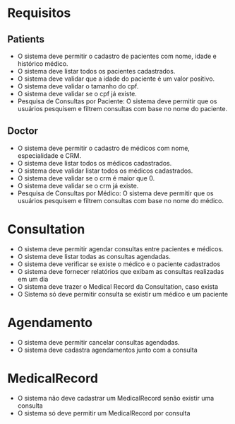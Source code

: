# Requisitos

## Patients

- O sistema deve permitir o cadastro de pacientes com nome, idade e histórico médico.
- O sistema deve listar todos os pacientes cadastrados.
- O sistema deve validar que a idade do paciente é um valor positivo.
- O sistema deve validar o tamanho do cpf.
- O sistema deve validar se o cpf já existe.
- Pesquisa de Consultas por Paciente: O sistema deve permitir que os usuários pesquisem e filtrem consultas com base no nome do paciente.

## Doctor

- O sistema deve permitir o cadastro de médicos com nome, especialidade e CRM.
- O sistema deve listar todos os médicos cadastrados.
- O sistema deve validar listar todos os médicos cadastrados.
- O sistema deve validar se o crm é maior que 0.
- O sistema deve validar se o crm já existe.
- Pesquisa de Consultas por Médico: O sistema deve permitir que os usuários pesquisem e filtrem consultas com base no nome do médico.

# Consultation

- O sistema deve permitir agendar consultas entre pacientes e médicos.
- O sistema deve listar todas as consultas agendadas.
- O sistema deve verificar se existe o médico e o paciente cadastrados
- O sistema deve fornecer relatórios que exibam as consultas realizadas em um dia
- O sistema deve trazer o Medical Record da Consultation, caso exista
- O Sistema só deve permitir consulta se existir um médico e um paciente

# Agendamento

- O sistema deve permitir cancelar consultas agendadas.
- O sistema deve cadastra agendamentos junto com a consulta

# MedicalRecord

- O sistema não deve cadastrar um MedicalRecord senão existir uma consulta
- O sistema só deve permitir um MedicalRecord por consulta

